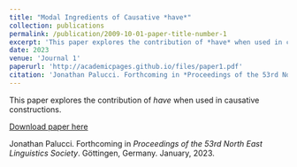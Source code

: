 ```yaml
---
title: "Modal Ingredients of Causative *have*"
collection: publications
permalink: /publication/2009-10-01-paper-title-number-1
excerpt: 'This paper explores the contribution of *have* when used in causative constructions.'
date: 2023
venue: 'Journal 1'
paperurl: 'http://academicpages.github.io/files/paper1.pdf'
citation: 'Jonathan Palucci. Forthcoming in *Proceedings of the 53rd North East Linguistics Society*. Göttingen, Germany. January, 2023.'
---
```

This paper explores the contribution of *have* when used in causative constructions.

[Download paper here](http://jpalucci.github.io/files/NELS53proceedings_causativehave.pdf)

Jonathan Palucci. Forthcoming in *Proceedings of the 53rd North East Linguistics Society*. Göttingen, Germany. January, 2023.

